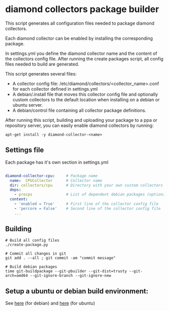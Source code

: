 # diamond collectors package builder

This script generates all configuration files needed to package diamond collectors.

Each diamond collector can be enabled by installing the corresponding package.

In settings.yml you define the diamond collector name and the content of the collectors config file.
After running the create packages script, all config files needed to build are generated.

This script generates several files:
* A collector config file: /etc/diamond/collectors/<collector_name>.conf for each collector defined in settings.yml
* A debian/<package name>.install file that moves this collector config file and optionally custom collectors to the default location when installing on a debian or ubuntu server.
* A debian/control file containing all collector package definitions.

After running this script, building and uploading your package to a ppa or repository server, you can easily enable diamond collectors by running:

    apt-get install -y diamond-collector-<name>

## Settings file

Each package has it's own section in settings.yml
```yml

diamond-collector-cpu:     # Package name 
  name:  CPUCollector      # Collector name
  dir: collectors/cpu      # Directory with your own custom collectors (optional)
  deps: 
    - procps               # List of dependent debian packages (optional)
  content:            
    - 'enabled = True'     # First line of the collector config file
    - 'percore = False'    # Second line of the collector config file
    ...

```

## Building
    
    # Build all config files
    ./create-package.py

    # Commit all changes in git
    git add . --all ; git commit -am "commit message"

    # Build debian packages
    time git-buildpackage --git-pbuilder --git-dist=trusty --git-arch=amd64 --git-ignore-branch --git-ignore-new 


## Setup a ubuntu or debian build environment: 

See [here](https://gist.github.com/fliphess/c01298a307c5c23fcc56) (for debian)
and [here](https://gist.github.com/fliphess/9cffebbe8421189da931) (for ubuntu)

